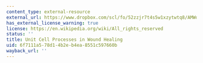 ```yaml
---
content_type: external-resource
external_url: https://www.dropbox.com/scl/fo/52zzjr7t4s5w1xzytwtq8/AMWdBlZlc263NXZDSQOMEoo/Chapters/Chapter%204%20Unit%20Cell%20Processes%20in%20Wound%20Healing?dl=0&rlkey=qojtvzyd9q8cpudjtvj939i69
has_external_license_warning: true
license: https://en.wikipedia.org/wiki/All_rights_reserved
status: ''
title: Unit Cell Processes in Wound Healing
uid: 6f7111a5-78d1-4b2e-b4ea-8551c597660b
wayback_url: ''
---
```

